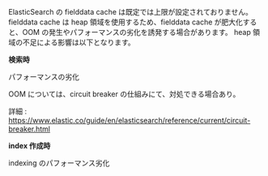 ElasticSearch の fielddata cache は既定では上限が設定されておりません。
fielddata cache は heap 領域を使用するため、fielddata cache が肥大化すると、OOM の発生やパフォーマンスの劣化を誘発する場合があります。
heap 領域の不足による影響は以下となります。


**検索時**

パフォーマンスの劣化

OOM については、circuit breaker の仕組みにて、対処できる場合あり。


詳細 : https://www.elastic.co/guide/en/elasticsearch/reference/current/circuit-breaker.html

**index 作成時**

indexing のパフォーマンス劣化

